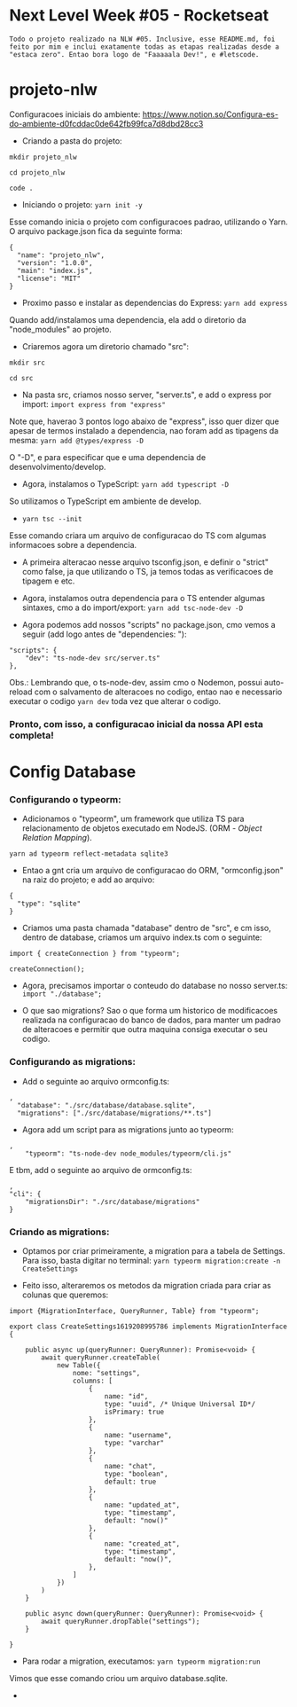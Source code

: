 # Next Level Week #05 - Rocketseat
	Todo o projeto realizado na NLW #05. Inclusive, esse README.md, foi feito por mim e inclui exatamente todas as etapas realizadas desde a "estaca zero". Entao bora logo de "Faaaaala Dev!", e #letscode.

# projeto-nlw
Configuracoes iniciais do ambiente: https://www.notion.so/Configura-es-do-ambiente-d0fcddac0de642fb99fca7d8dbd28cc3

- Criando a pasta do projeto:

```mkdir projeto_nlw```

```cd projeto_nlw```

```code .```

- Iniciando o projeto: ```yarn init -y```

Esse comando inicia o projeto com configuracoes padrao, utilizando o Yarn.
O arquivo package.json fica da seguinte forma:

```
{
  "name": "projeto_nlw",
  "version": "1.0.0",
  "main": "index.js",
  "license": "MIT"
}
```

- Proximo passo e instalar as dependencias do Express: ```yarn add express```

Quando add/instalamos uma dependencia, ela add o diretorio da "node_modules" ao projeto.

- Criaremos agora um diretorio chamado "src":

```mkdir src```

```cd src```

- Na pasta src, criamos nosso server, "server.ts", e add o express por import: ```import express from "express"```

Note que, haverao 3 pontos logo abaixo de "express", isso quer dizer que apesar de termos instalado a dependencia, nao foram add as tipagens da mesma: ```yarn add @types/express -D```

O "-D", e para especificar que e uma dependencia de desenvolvimento/develop.

- Agora, instalamos o TypeScript: ```yarn add typescript -D```

So utilizamos o TypeScript em ambiente de develop.

- ```yarn tsc --init```

Esse comando criara um arquivo de configuracao do TS com algumas informacoes sobre a dependencia.

- A primeira alteracao nesse arquivo tsconfig.json, e definir o "strict" como false, ja que utilizando o TS, ja temos todas as verificacoes de tipagem e etc.

- Agora, instalamos outra dependencia para o TS entender algumas sintaxes, cmo a do import/export:
```yarn add tsc-node-dev -D```

- Agora podemos add nossos "scripts" no package.json, cmo vemos a seguir (add logo antes de "dependencies: "):

```
"scripts": {
	"dev": "ts-node-dev src/server.ts"
},
```

Obs.: Lembrando que, o ts-node-dev, assim cmo o Nodemon, possui auto-reload com o salvamento de alteracoes no codigo, entao nao e necessario executar o codigo ```yarn dev``` toda vez que alterar o codigo.

### Pronto, com isso, a configuracao inicial da nossa API esta completa!


# Config Database

### Configurando o typeorm:
- Adicionamos o "typeorm", um framework que utiliza TS para relacionamento de objetos executado em NodeJS. (ORM - _Object Relation Mapping_).

```yarn ad typeorm reflect-metadata sqlite3```

- Entao a gnt cria um arquivo de configuracao do ORM, "ormconfig.json" na raiz do projeto; e add ao arquivo:
```
{
  "type": "sqlite"
}
```

- Criamos uma pasta chamada "database" dentro de "src", e cm isso, dentro de database, criamos um arquivo index.ts com o seguinte:
```
import { createConnection } from "typeorm"; 

createConnection();
```

- Agora, precisamos importar o conteudo do database no nosso server.ts:
```import "./database";```

- O que sao migrations? Sao o que forma um historico de modificacoes realizada na configuracao do banco de dados, para manter um padrao de alteracoes e permitir que outra maquina consiga executar o seu codigo.

### Configurando as migrations:
- Add o seguinte ao arquivo ormconfig.ts:
```
,
  "database": "./src/database/database.sqlite",
  "migrations": ["./src/database/migrations/**.ts"]
```

- Agora add um script para as migrations junto ao typeorm:
```
,
    "typeorm": "ts-node-dev node_modules/typeorm/cli.js"
```

E tbm, add o seguinte ao arquivo de ormconfig.ts:
```
,
"cli": {
	"migrationsDir": "./src/database/migrations"
}
```

### Criando as migrations:
- Optamos por criar primeiramente, a migration para a tabela de Settings. Para isso, basta digitar no terminal:
```yarn typeorm migration:create -n CreateSettings```

- Feito isso, alteraremos os metodos da migration criada para criar as colunas que queremos:
```
import {MigrationInterface, QueryRunner, Table} from "typeorm";

export class CreateSettings1619208995786 implements MigrationInterface {

    public async up(queryRunner: QueryRunner): Promise<void> {
        await queryRunner.createTable(
            new Table({
                nome: "settings",
                columns: [
                    {
                        name: "id",
                        type: "uuid", /* Unique Universal ID*/
                        isPrimary: true
                    },
                    {
                        name: "username",
                        type: "varchar"
                    },
                    {
                        name: "chat",
                        type: "boolean",
                        default: true
                    },
                    {
                        name: "updated_at",
                        type: "timestamp",
                        default: "now()"
                    },
                    {
                        name: "created_at",
                        type: "timestamp",
                        default: "now()",
                    },
                ]
            })
        )
    }

    public async down(queryRunner: QueryRunner): Promise<void> {
        await queryRunner.dropTable("settings");
    }

}

```

- Para rodar a migration, executamos:
```yarn typeorm migration:run```

Vimos que esse comando criou um arquivo database.sqlite.

- 

